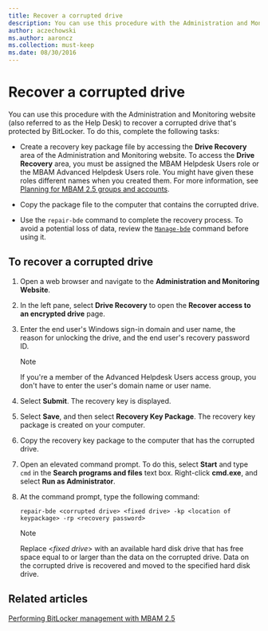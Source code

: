 ```yaml
---
title: Recover a corrupted drive
description: You can use this procedure with the Administration and Monitoring website (also referred to as the Help Desk) to recover a corrupted drive that's protected by BitLocker.
author: aczechowski
ms.author: aaroncz
ms.collection: must-keep
ms.date: 08/30/2016
---
```


# Recover a corrupted drive

You can use this procedure with the Administration and Monitoring website (also referred to as the Help Desk) to recover a corrupted drive that's protected by BitLocker. To do this, complete the following tasks:

- Create a recovery key package file by accessing the **Drive Recovery** area of the Administration and Monitoring website. To access the **Drive Recovery** area, you must be assigned the MBAM Helpdesk Users role or the MBAM Advanced Helpdesk Users role. You might have given these roles different names when you created them. For more information, see [Planning for MBAM 2.5 groups and accounts](planning-for-mbam-25-groups-and-accounts.md#bkmk-helpdesk-roles).

- Copy the package file to the computer that contains the corrupted drive.

- Use the `repair-bde` command to complete the recovery process. To avoid a potential loss of data, review the [`Manage-bde`](/previous-versions/windows/it-pro/windows-server-2012-R2-and-2012/ff829849(v=ws.11)) command before using it.

## To recover a corrupted drive

1.  Open a web browser and navigate to the **Administration and Monitoring Website**.

2.  In the left pane, select **Drive Recovery** to open the **Recover access to an encrypted drive** page.

3.  Enter the end user's Windows sign-in domain and user name, the reason for unlocking the drive, and the end user's recovery password ID.

    > [!NOTE]
    > If you're a member of the Advanced Helpdesk Users access group, you don't have to enter the user's domain name or user name.

4.  Select **Submit**. The recovery key is displayed.

5.  Select **Save**, and then select **Recovery Key Package**. The recovery key package is created on your computer.

6.  Copy the recovery key package to the computer that has the corrupted drive.

7.  Open an elevated command prompt. To do this, select **Start** and type `cmd` in the **Search programs and files** text box. Right-click **cmd.exe**, and select **Run as Administrator**.

8.  At the command prompt, type the following command:

    `repair-bde <corrupted drive> <fixed drive> -kp <location of keypackage> -rp <recovery password>`

    > [!NOTE]
    > Replace &lt;*fixed drive*&gt; with an available hard disk drive that has free space equal to or larger than the data on the corrupted drive. Data on the corrupted drive is recovered and moved to the specified hard disk drive.

## Related articles

[Performing BitLocker management with MBAM 2.5](performing-bitlocker-management-with-mbam-25.md)
